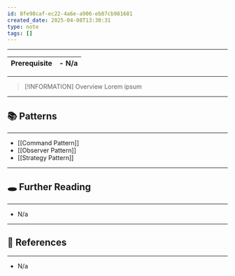 ```yaml
---
id: 8fe98caf-ec22-4a6e-a906-eb87cb981681
created_date: 2025-04-08T13:30:31
type: note
tags: []
---
```

---

| Prerequisite | - N/a |
| ------------ | ----- |

---
> [!INFORMATION] Overview
> Lorem ipsum

---
## 📚 Patterns
---
- [[Command Pattern]]
- [[Observer Pattern]]
- [[Strategy Pattern]]
---
## 🕳️ Further Reading
---
- N/a


---
## 🔗 References
---
- N/a